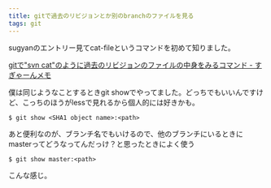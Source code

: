 ```yaml
---
title: gitで過去のリビジョンとか別のbranchのファイルを見る
tags: git
---
```


sugyanのエントリー見てcat-fileというコマンドを初めて知りました。

[gitで"svn cat"のように過去のリビジョンのファイルの中身をみるコマンド - すぎゃーんメモ](http://d.hatena.ne.jp/sugyan/20100725/1280027391)

僕は同じようなことするときgit showでやってました。どっちでもいいんですけど、こっちのほうがlessで見れるから個人的には好きかも。

    $ git show <SHA1 object name>:<path>

あと便利なのが、ブランチ名でもいけるので、他のブランチにいるときにmasterってどうなってんだっけ？と思ったときによく使う

    $ git show master:<path>

こんな感じ。

